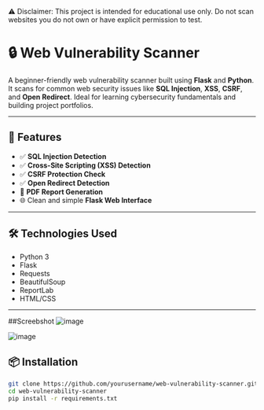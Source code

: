 ⚠️ Disclaimer: This project is intended for educational use only. Do not scan websites you do not own or have explicit permission to test.

# 🔒 Web Vulnerability Scanner

A beginner-friendly web vulnerability scanner built using **Flask** and **Python**. It scans for common web security issues like **SQL Injection**, **XSS**, **CSRF**, and **Open Redirect**. Ideal for learning cybersecurity fundamentals and building project portfolios.

---

## 🚀 Features

- ✅ **SQL Injection Detection**
- ✅ **Cross-Site Scripting (XSS) Detection**
- ✅ **CSRF Protection Check**
- ✅ **Open Redirect Detection**
- 📄 **PDF Report Generation**
- 🌐 Clean and simple **Flask Web Interface**

---

## 🛠️ Technologies Used

- Python 3
- Flask
- Requests
- BeautifulSoup
- ReportLab
- HTML/CSS

---
##Screebshot
![image](https://github.com/user-attachments/assets/545385a6-d805-44d8-853f-d1673a98c1f3)

![image](https://github.com/user-attachments/assets/0df6de09-6ba5-4b71-bf2d-438d1fbb1834)


## 📦 Installation

```bash
git clone https://github.com/yourusername/web-vulnerability-scanner.git
cd web-vulnerability-scanner
pip install -r requirements.txt
